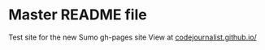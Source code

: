 # Master README file
Test site for the new Sumo gh-pages site
View at <a href="https://codejournalist.github.io/">codejournalist.github.io/</a>
